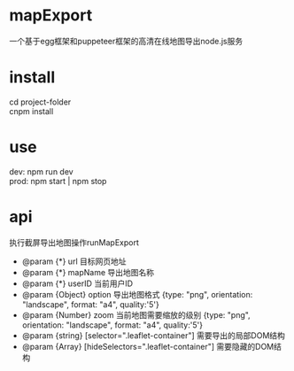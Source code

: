 # mapExport
一个基于egg框架和puppeteer框架的高清在线地图导出node.js服务
# install
cd project-folder
<br>cnpm install
# use
dev: npm run dev
<br>prod: npm start | npm stop
# api
执行截屏导出地图操作runMapExport
 * @param {*} url 目标网页地址
 * @param {*} mapName 导出地图名称
 * @param {*} userID 当前用户ID
 * @param {Object} option 导出地图格式 {type: "png", orientation: "landscape", format: "a4", quality:'5'}
 * @param {Number} zoom 当前地图需要缩放的级别 {type: "png", orientation: "landscape", format: "a4", quality:'5'}
 * @param {string} [selector=".leaflet-container"] 需要导出的局部DOM结构
 * @param {Array} [hideSelectors=".leaflet-container"] 需要隐藏的DOM结构
